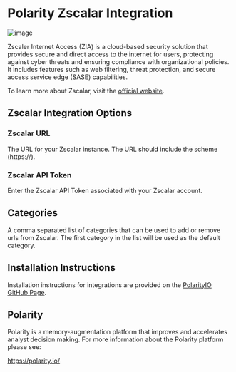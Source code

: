 # Polarity Zscalar Integration

![image](https://img.shields.io/badge/status-beta-green.svg)

Zscaler Internet Access (ZIA) is a cloud-based security solution that provides secure and direct access to the internet for users,
protecting against cyber threats and ensuring compliance with organizational policies. It includes features such as web filtering, threat protection, and secure access service edge (SASE) capabilities.

To learn more about Zscalar, visit the [official website](https://www.Zscalar.com/).

## Zscalar Integration Options

### Zscalar URL

The URL for your Zscalar instance. The URL should include the scheme (https://).

### Zscalar API Token

Enter the Zscalar API Token associated with your Zscalar account.

## Categories

A comma separated list of categories that can be used to add or remove urls from Zscalar. The first category in the list will be used as the default category.

## Installation Instructions

Installation instructions for integrations are provided on the [PolarityIO GitHub Page](https://polarityio.github.io/).

## Polarity

Polarity is a memory-augmentation platform that improves and accelerates analyst decision making. For more information about the Polarity platform please see:

https://polarity.io/
